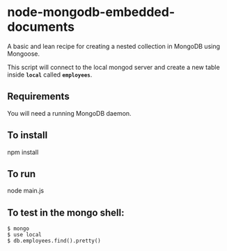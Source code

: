 # node-mongodb-embedded-documents
A basic and lean recipe for creating a nested collection in MongoDB using Mongoose.

This script will connect to the local mongod server and create a new table inside
<strong><code>local</code></strong> called <strong><code>employees</code></strong>.

Requirements
-
You will need a running MongoDB daemon.

To install
-
npm install

To run
-
node main.js

To test in the mongo shell:
-
```
$ mongo
$ use local
$ db.employees.find().pretty()
```
